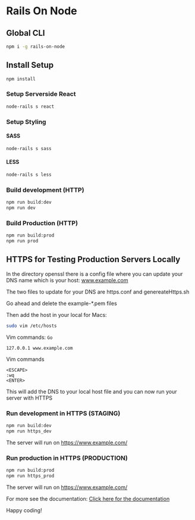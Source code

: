# Rails On Node

## Global CLI

```bash
npm i -g rails-on-node
```

## Install Setup

```bash
npm install
```

### Setup Serverside React

```bash
node-rails s react
```

### Setup Styling

#### SASS

```bash
node-rails s sass
```

#### LESS

```bash
node-rails s less
```

### Build development (HTTP)

```bash
npm run build:dev
npm run dev
```

### Build Production (HTTP)

```bash
npm run build:prod
npm run prod
```

## HTTPS for Testing Production Servers Locally

In the directory openssl there is a config file where you can update
your DNS name which is your host: www.example.com

The two files to update for your DNS are https.conf and genereateHttps.sh

Go ahead and delete the example-*.pem files

Then add the host in your local for Macs:

```bash
sudo vim /etc/hosts
```

Vim commands:
`Go`

```plain-text
127.0.0.1 www.example.com
```

Vim commands

```vim
<ESCAPE>
:wq
<ENTER>
```

This will add the DNS to your local host file and you can now run your server with HTTPS

### Run development in HTTPS (STAGING)

```bash
npm run build:dev
npm run https_dev
```

The server will run on https://www.example.com/

### Run production in HTTPS (PRODUCTION)

```bash
npm run build:prod
npm run https_prod
```

The server will run on https://www.example.com/

For more see the documentation: [Click here for the documentation](https://railsonnode.com)

Happy coding!
